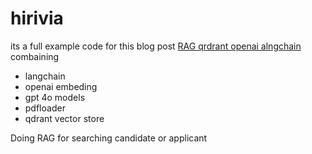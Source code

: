 # hirivia

its a full example code for this blog post [RAG qrdrant openai alngchain](https://teraskula.com/posts/candidate-discovery-demo-qdrant-openai/)
combaining

- langchain 
- openai embeding
- gpt 4o models
- pdfloader
- qdrant vector store

Doing RAG for searching candidate or applicant


